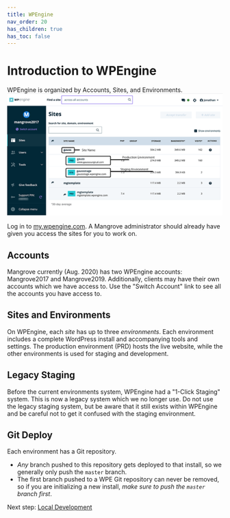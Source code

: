 ```yaml
---
title: WPEngine
nav_order: 20
has_children: true
has_toc: false
---
```

# Introduction to WPEngine

WPEngine is organized by Accounts, Sites, and Environments.
![Annotated screenshot showing WPE environments](images/wpe-environments-annotated.png)

Log in to [my.wpengine.com](https://my.wpengine.com/).
A Mangrove administrator should already have given you access the sites for you to work on.

## Accounts
Mangrove currently (Aug. 2020) has two WPEngine accounts: Mangrove2017 and Mangrove2019.
Additionally, clients may have their own accounts which we have access to.
Use the "Switch Account" link to see all the accounts you have access to.

## Sites and Environments
On WPEngine, each _site_ has up to three _environments_.
Each environment includes a complete WordPress install and accompanying tools and settings.
The production environment (PRD) hosts the live website,
while the other environments is used for staging and development.

## Legacy Staging
Before the current environments system, WPEngine had a "1-Click Staging" system. This is now a legacy system which we no longer use. Do not use the legacy staging system, but be aware that it still exists within WPEngine and be careful not to get it confused with the staging environment.

## Git Deploy
Each environment has a Git repository.
- *Any* branch pushed to this repository gets deployed to that install,
    so we generally only push the `master` branch.
- The first branch pushed to a WPE Git repository can never be removed,
    so if you are initializing a new install, _make sure to push the `master` branch first_.

Next step: [Local Development](/local-development)
